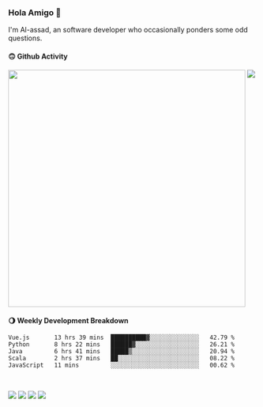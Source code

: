 ### Hola Amigo 🤣   

I'm Al-assad, an software developer who occasionally ponders some odd questions.  
 
#### 🙃 Github Activity 
<div>
  <img src="https://github-readme-stats.vercel.app/api?username=al-assad&show_icons=true" align="top" style="display: inline-block;" width="480"/>
  <img src="https://github-readme-stats.vercel.app/api/top-langs/?username=al-assad&hide=css,html&langs_count=8&layout=compact" align="top" style="display: inline-block;"/>
</div>

#### 🌖 Weekly Development Breakdown
<!--START_SECTION:waka-->
```text
Vue.js       13 hrs 39 mins  ██████████▓░░░░░░░░░░░░░░   42.79 % 
Python       8 hrs 22 mins   ██████▓░░░░░░░░░░░░░░░░░░   26.21 % 
Java         6 hrs 41 mins   █████▒░░░░░░░░░░░░░░░░░░░   20.94 % 
Scala        2 hrs 37 mins   ██░░░░░░░░░░░░░░░░░░░░░░░   08.22 % 
JavaScript   11 mins         ░░░░░░░░░░░░░░░░░░░░░░░░░   00.62 % 
```
<!--END_SECTION:waka-->

<br>

<a href="https://twitter.com/Alassad_dev"><img src="https://img.shields.io/badge/Twitter-@Alassad__dev-blue?style=flat&logo=twitter" /></a>
<a href="https://t.me/alassad_dev"><img src="https://img.shields.io/badge/Telegram-@alassad__dev-orange?style=flat&logo=telegram" /></a>
<a href="https://yulinying.notion.site"><img src="https://img.shields.io/badge/Notion-Al--assad's_Blog-red?style=flat&logo=notion" /></a>
<a href="https://yulinying.notion.site/Notes-0dbfb98e35034fd5ba4a21cea8006145"><img src="https://img.shields.io/badge/Notion-Al--assad's_Note-yellow?style=flat&logo=notion" /></a>

